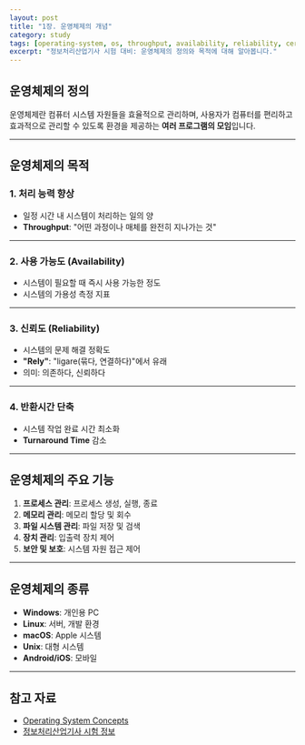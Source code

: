 ```yaml
---
layout: post
title: "1장. 운영체제의 개념"
category: study
tags: [operating-system, os, throughput, availability, reliability, certification]
excerpt: "정보처리산업기사 시험 대비: 운영체제의 정의와 목적에 대해 알아봅니다."
---
```


## 운영체제의 정의

운영체제란 컴퓨터 시스템 자원들을 효율적으로 관리하며, 사용자가 컴퓨터를 편리하고 효과적으로 관리할 수 있도록 환경을 제공하는 **여러 프로그램의 모임**입니다.

---

## 운영체제의 목적

### 1. 처리 능력 향상

- 일정 시간 내 시스템이 처리하는 일의 양
- **Throughput**: "어떤 과정이나 매체를 완전히 지나가는 것"

---

### 2. 사용 가능도 (Availability)

- 시스템이 필요할 때 즉시 사용 가능한 정도
- 시스템의 가용성 측정 지표

---

### 3. 신뢰도 (Reliability)

- 시스템의 문제 해결 정확도
- **"Rely"**: "ligare(묶다, 연결하다)"에서 유래
- 의미: 의존하다, 신뢰하다

---

### 4. 반환시간 단축

- 시스템 작업 완료 시간 최소화
- **Turnaround Time** 감소

---

## 운영체제의 주요 기능

1. **프로세스 관리**: 프로세스 생성, 실행, 종료
2. **메모리 관리**: 메모리 할당 및 회수
3. **파일 시스템 관리**: 파일 저장 및 검색
4. **장치 관리**: 입출력 장치 제어
5. **보안 및 보호**: 시스템 자원 접근 제어

---

## 운영체제의 종류

- **Windows**: 개인용 PC
- **Linux**: 서버, 개발 환경
- **macOS**: Apple 시스템
- **Unix**: 대형 시스템
- **Android/iOS**: 모바일

---

## 참고 자료

- [Operating System Concepts](https://www.os-book.com/)
- [정보처리산업기사 시험 정보](https://www.q-net.or.kr/)
